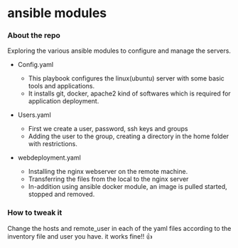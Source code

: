 # ansible modules

### About the repo

Exploring the various ansible modules to configure and manage the servers. 

- Config.yaml

  - This playbook configures the linux(ubuntu) server with some basic tools and applications.
  - It installs git, docker, apache2 kind of softwares which is required for application deployment.  


- Users.yaml

  - First we create a user, password, ssh keys and groups
  - Adding the user to the group, creating a directory in the home folder with restrictions.  

- webdeployment.yaml

  - Installing the nginx webserver on the remote machine.
  - Transferring the files from the local to the nginx server
  - In-addition using ansible docker module, an image is pulled started, stopped and removed.

### How to tweak it

Change the hosts and remote_user in each of the yaml files according to the inventory file and user you have.
it works fine!! :+1:
